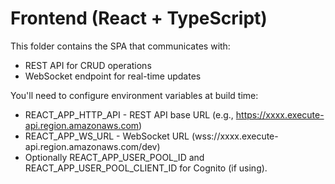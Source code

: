 # Frontend (React + TypeScript)

This folder contains the SPA that communicates with:
- REST API for CRUD operations
- WebSocket endpoint for real-time updates

You'll need to configure environment variables at build time:
- REACT_APP_HTTP_API - REST API base URL (e.g., https://xxxx.execute-api.region.amazonaws.com)
- REACT_APP_WS_URL - WebSocket URL (wss://xxxx.execute-api.region.amazonaws.com/dev)
- Optionally REACT_APP_USER_POOL_ID and REACT_APP_USER_POOL_CLIENT_ID for Cognito (if using).
